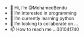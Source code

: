 - 👋 Hi, I’m @MohamedBendu
- 👀 I’m interested in programming
- 🌱 I’m currently learning python
- 💞️ I’m looking to collaborate on ...
- 📫 How to reach me ...031041740

<!---
MohamedBendu/MohamedBendu is a ✨ special ✨ repository because its `README.md` (this file) appears on your GitHub profile.
You can click the Preview link to take a look at your changes.
--->
